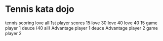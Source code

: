 # Tennis kata dojo

tennis scoring
love all
1st player scores 15 love
30 love
40 love
40 15
game player 1
deuce (40 all)
Advantage player 1
deuce
Advantage player 2
game player 2
